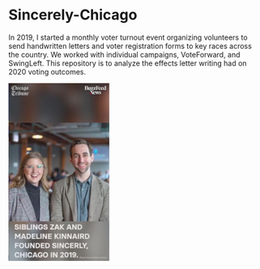 # Sincerely-Chicago
In 2019, I started a monthly voter turnout event organizing volunteers to send handwritten letters and voter registration forms to key races across the country. We worked with individual campaigns, VoteForward, and SwingLeft. This repository is to analyze the effects letter writing had on 2020 voting outcomes.

<p align="left">
 <img src="TX-HD-52/TX-HD-52_files/figure-gfm/Capture.JPG" width="200" >
</p>

